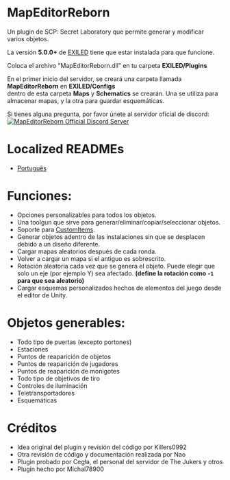 # MapEditorReborn
Un plugin de SCP: Secret Laboratory que permite generar y modificar varios objetos.

La versión **5.0.0+** de [EXILED](https://github.com/Exiled-Team/EXILED) tiene que estar instalada para que funcione.

Coloca el archivo "MapEditorReborn.dll" en tu carpeta **EXILED/Plugins**

En el primer inicio del servidor, se creará una carpeta llamada **MapEditorReborn** en **EXILED/Configs**<br> dentro de esta carpeta **Maps** y **Schematics** se crearán. Una se utiliza para almacenar mapas, y la otra para guardar esquemáticas.

Si tienes alguna pregunta, por favor únete al servidor oficial de discord:<br>
<a href="https://discord.gg/JwAfeSd79u">
<img src="https://discordapp.com/api/guilds/947849283514814486/widget.png?style=banner2" alt="MapEditorReborn Official Discord Server"/>
</a>

# Localized READMEs
- [Português](https://github.com/Michal78900/MapEditorReborn/blob/dev/Localization/README-Portugu%C3%AAs.md)

# Funciones:
- Opciones personalizables para todos los objetos.
- Una toolgun que sirve para generar/eliminar/copiar/seleccionar objetos.
- Soporte para [CustomItems](https://github.com/Exiled-Team/CustomItems).
- Generar objetos adentro de las instalaciones sin que se desplacen debido a un diseño diferente.
- Cargar mapas aleatorios después de cada ronda.
- Volver a cargar un mapa si el antiguo es sobrescrito.
- Rotación aleatoria cada vez que se genera el objeto. Puede elegir que solo un eje (por ejemplo Y) sea afectado. **(define la rotación como `-1` para que sea aleatorio)**
- Cargar esquemas personalizados hechos de elementos del juego desde el editor de Unity.

# Objetos generables:

- Todo tipo de puertas (excepto portones)
- Estaciones
- Puntos de reaparición de objetos
- Puntos de reaparición de jugadores
- Puntos de reaparición de monigotes
- Todo tipo de objetivos de tiro
- Controles de iluminación
- Teletransportadores
- Esquemáticas

# Créditos
- Idea original del plugin y revisión del código por Killers0992
- Otra revisión de código y documentación realizada por Nao
- Plugin probado por Cegła, el personal del servidor de The Jukers y otros
- Plugin hecho por Michal78900
